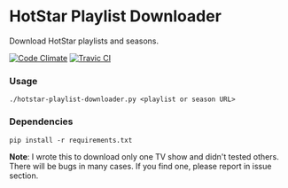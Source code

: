# HotStar Playlist Downloader

Download HotStar playlists and seasons.

[![Code Climate](https://codeclimate.com/github/singhpratyush/hotstar-playlist-downloader/badges/gpa.svg)](https://codeclimate.com/github/singhpratyush/hotstar-playlist-downloader) [![Travic CI](https://travis-ci.org/singhpratyush/hotstar-playlist-downloader.svg?branch=master)](https://travis-ci.org/singhpratyush/hotstar-playlist-downloader)

### Usage
```shell
./hotstar-playlist-downloader.py <playlist or season URL>
```

### Dependencies

````shell
pip install -r requirements.txt
````

**Note**: I wrote this to download only one TV show and didn't tested others. There will be bugs in many cases. If you find one, please report in issue section.
